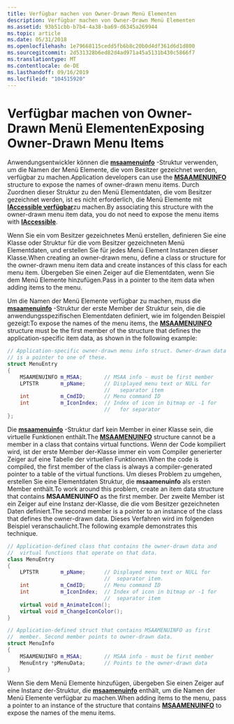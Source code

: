 ```yaml
---
title: Verfügbar machen von Owner-Drawn Menü Elementen
description: Verfügbar machen von Owner-Drawn Menü Elementen
ms.assetid: 93b51cbb-b7b4-4a38-ba69-d6345a269944
ms.topic: article
ms.date: 05/31/2018
ms.openlocfilehash: 1e79668115cedd5fb6b8c20b0d4df361d6d1d800
ms.sourcegitcommit: 2d531328b6ed82d4ad971a45a5131b430c5866f7
ms.translationtype: MT
ms.contentlocale: de-DE
ms.lasthandoff: 09/16/2019
ms.locfileid: "104515920"
---
```

# <a name="exposing-owner-drawn-menu-items"></a><span data-ttu-id="47b19-103">Verfügbar machen von Owner-Drawn Menü Elementen</span><span class="sxs-lookup"><span data-stu-id="47b19-103">Exposing Owner-Drawn Menu Items</span></span>

<span data-ttu-id="47b19-104">Anwendungsentwickler können die [**msaamenuinfo**](/windows/win32/api/oleacc/ns-oleacc-msaamenuinfo) -Struktur verwenden, um die Namen der Menü Elemente, die vom Besitzer gezeichnet werden, verfügbar zu machen.</span><span class="sxs-lookup"><span data-stu-id="47b19-104">Application developers can use the [**MSAAMENUINFO**](/windows/win32/api/oleacc/ns-oleacc-msaamenuinfo) structure to expose the names of owner-drawn menu items.</span></span> <span data-ttu-id="47b19-105">Durch Zuordnen dieser Struktur zu den Menü Elementdaten, die vom Besitzer gezeichnet werden, ist es nicht erforderlich, die Menü Elemente mit [**IAccessible verfügbar**](/windows/desktop/api/oleacc/nn-oleacc-iaccessible)zu machen.</span><span class="sxs-lookup"><span data-stu-id="47b19-105">By associating this structure with the owner-drawn menu item data, you do not need to expose the menu items with [**IAccessible**](/windows/desktop/api/oleacc/nn-oleacc-iaccessible).</span></span>

<span data-ttu-id="47b19-106">Wenn Sie ein vom Besitzer gezeichnetes Menü erstellen, definieren Sie eine Klasse oder Struktur für die vom Besitzer gezeichneten Menü Elementdaten, und erstellen Sie für jedes Menü Element Instanzen dieser Klasse.</span><span class="sxs-lookup"><span data-stu-id="47b19-106">When creating an owner-drawn menu, define a class or structure for the owner-drawn menu item data and create instances of this class for each menu item.</span></span> <span data-ttu-id="47b19-107">Übergeben Sie einen Zeiger auf die Elementdaten, wenn Sie dem Menü Elemente hinzufügen.</span><span class="sxs-lookup"><span data-stu-id="47b19-107">Pass in a pointer to the item data when adding items to the menu.</span></span>

<span data-ttu-id="47b19-108">Um die Namen der Menü Elemente verfügbar zu machen, muss die [**msaamenuinfo**](/windows/win32/api/oleacc/ns-oleacc-msaamenuinfo) -Struktur der erste Member der Struktur sein, die die anwendungsspezifischen Elementdaten definiert, wie im folgenden Beispiel gezeigt:</span><span class="sxs-lookup"><span data-stu-id="47b19-108">To expose the names of the menu items, the [**MSAAMENUINFO**](/windows/win32/api/oleacc/ns-oleacc-msaamenuinfo) structure must be the first member of the structure that defines the application-specific item data, as shown in the following example:</span></span>


```C++
// Application-specific owner-drawn menu info struct. Owner-drawn data 
// is a pointer to one of these.
struct MenuEntry
{
    MSAAMENUINFO m_MSAA;       // MSAA info - must be first member
    LPTSTR       m_pName;      // Displayed menu text or NULL for 
                               //   separator item 
    int          m_CmdID;      // Menu command ID 
    int          m_IconIndex;  // Index of icon in bitmap or -1 for
                               //   for separator 
};
```



<span data-ttu-id="47b19-109">Die [**msaamenuinfo**](/windows/win32/api/oleacc/ns-oleacc-msaamenuinfo) -Struktur darf kein Member in einer Klasse sein, die virtuelle Funktionen enthält.</span><span class="sxs-lookup"><span data-stu-id="47b19-109">The [**MSAAMENUINFO**](/windows/win32/api/oleacc/ns-oleacc-msaamenuinfo) structure cannot be a member in a class that contains virtual functions.</span></span> <span data-ttu-id="47b19-110">Wenn der Code kompiliert wird, ist der erste Member der-Klasse immer ein vom Compiler generierter Zeiger auf eine Tabelle der virtuellen Funktionen.</span><span class="sxs-lookup"><span data-stu-id="47b19-110">When the code is compiled, the first member of the class is always a compiler-generated pointer to a table of the virtual functions.</span></span> <span data-ttu-id="47b19-111">Um dieses Problem zu umgehen, erstellen Sie eine Elementdaten Struktur, die **msaamenuinfo** als ersten Member enthält.</span><span class="sxs-lookup"><span data-stu-id="47b19-111">To work around this problem, create an item data structure that contains **MSAAMENUINFO** as the first member.</span></span> <span data-ttu-id="47b19-112">Der zweite Member ist ein Zeiger auf eine Instanz der-Klasse, die die vom Besitzer gezeichneten Daten definiert.</span><span class="sxs-lookup"><span data-stu-id="47b19-112">The second member is a pointer to an instance of the class that defines the owner-drawn data.</span></span> <span data-ttu-id="47b19-113">Dieses Verfahren wird im folgenden Beispiel veranschaulicht.</span><span class="sxs-lookup"><span data-stu-id="47b19-113">The following example demonstrates this technique.</span></span>


```C++
// Application-defined class that contains the owner-drawn data and 
//  virtual functions that operate on that data.  
class MenuEntry
{
    LPTSTR       m_pName;      // Displayed menu text or NULL for 
                               //  separator item. 
    int          m_CmdID;      // Menu command ID 
    int          m_IconIndex;  // Index of icon in bitmap or -1 for
                               //  separator item 
    virtual void m_AnimateIcon();  
    virtual void m_ChangeIconColor();
}

// Application-defined struct that contains MSAAMENUINFO as first 
//  member. Second member points to owner-drawn data. 
struct MenuInfo
{
    MSAAMENUINFO m_MSAA;       // MSAA info - must be first member
    MenuEntry *pMenuData;      // Points to the owner-drawn data 
}
```



<span data-ttu-id="47b19-114">Wenn Sie dem Menü Elemente hinzufügen, übergeben Sie einen Zeiger auf eine Instanz der-Struktur, die [**msaamenuinfo**](/windows/win32/api/oleacc/ns-oleacc-msaamenuinfo) enthält, um die Namen der Menü Elemente verfügbar zu machen.</span><span class="sxs-lookup"><span data-stu-id="47b19-114">When adding items to the menu, pass a pointer to an instance of the structure that contains [**MSAAMENUINFO**](/windows/win32/api/oleacc/ns-oleacc-msaamenuinfo) to expose the names of the menu items.</span></span>

 

 




